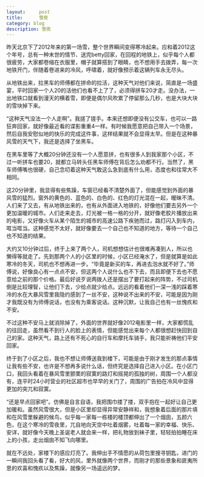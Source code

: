 ```yaml
---
layout:     post
title:      雪夜
category: blog
description: 雪夜
---
```

昨天北京下了2012年来的第一场雪，整个世界瞬间变得寒冷起来。应和着2012这个年号，总有一种末世的情节、送完betty回家，在回程的地铁上，似乎每个人都很疲劳，大家都卷缩在衣服里，帽子就算搭到了眼睛，也不想用手去拨弄，每一次地铁开门，伴随着卷进来的冷风，呼啸着，就好像预示着这辆列车永无尽头。

从地铁出来，拉黑车的师傅都在拼命的拉活，这种天气对他们来说，简直是一场盛宴，平时回家一个人20的活他们也看不上了了，必须得拼车20才走。没办法，一出地铁口就看到漫天的横着雪，即便是偶尔风吹累了停留那么几秒，也是大块大块的雪块掉下来。

“这种天气没法一个人走啊”。我搓了搓手。本来还想即便没有公交车，也可以一路狂奔回家，就好像最近看的谍影重重4一样。有时候我愿意把自己带入一个场景，然后自我安慰似地的快乐的完成这件事，这样结果就不会显得太早。但是在这种暴风雪的天气下，我还是选择了坐黑车。

在黑车里等了大概20分钟还没有一个人愿意拼，也有很多人到我家那个小区，不过一听拼车也要20，就都立马转头任黑车师傅在背后怎么劝都不行。当然了，黑车师傅嘴也很硬，自己念叨着这种天气敢这么急到底有什么用，态度也和往常大不相同。

这20分钟里，我显得有些焦躁，车窗已经看不清楚外面了，但能感觉到外面的暴风雪的猛烈。窗外的黄色的、蓝色的、白色的、红色的灯光混在一起，暧昧不清。人们来了又去，有从地铁出来的，也有从外面进入地铁的，好像他们要去另外一个更加温暖的城市。人们走来走去，灯光被一格一格的分开，就好像老胶片播放出来的电影，又好像火车从某个陌生的城市的高速公路下疾驰而过，路灯闪入到车内，哐当哐当。这种感觉不太好，就好像要去一个自己也不知道的地方，等待一个自己也不知道的结果。

大约又10分钟过后，终于上来了两个人，司机想想估计也很难再凑到人，所以也懒得等就走了。先到那两个人的小区里的时候，小区已经淹水了，但是就算是如此寒冷的冬天，司机也不想再进一步。“毕竟是新买的车，再进去泡水就不好了。”师傅说，好像良心有一点点不安，但这两个人说什么也不下去，而且即便下去也不愿意给之前的那个价格。最后好说歹说两拨人还是摆出了要打起来的阵势，不过司机倒是比较理智，让他们下去，少给点就少给点。远远的看着他们一深一浅的踩着寒冷的水在大暴风雪里我隐约感到了一丝不安，这种说不出来的不安，可能是因为刚才我既没有为师傅说话，也没有为乘客说话。这种沉默，让我自己也有一丝愧疚和不安。

不过这种不安马上就消除掉了，外面的世界就好像2012电影里一样，大家都慌乱的往回走，虽然看不到行人的脸上的表情，但能感觉出来每个人都很想赶快回到自己的家。这种天气，路上还有不死心的自行车和摩托车骑手，我只能祈祷他们平安回家。

终于到了小区之后，我也不想让师傅送我到楼下，可能是由于刚才发生的那点事情让我有些不安，也许是不想再多说什么话，但终究是选择自己进入小区。在小区门口，我回头看着在暴风雪里颤栗的寂寞的路灯和摇晃的孤独的树，周围一个人都没有，连平时24小时营业的社区超市也早早的关门了，周围的广告拍在冷风中显得更加的突兀和寂寞。

“还是早点回家吧”。仿佛是自言自语，我把围巾搂了搂，双手抱在一起好让自己更加暖和。虽然风雪很大，但是小区里却显得异常安静祥和，我想象着后面的那片填和在风雪里躲避的候鸟，似乎每一家每一栋楼的楼顶都伸出了一个烟囱，五颜六色，在这个寒冷的雪夜里，兀自地向天空中吐着烟雾，吐着每一家的幸福、快乐、安详，就好像今天晚上圣诞老人就会来一样，把礼物放到袜子里，轻轻拍拍睡在床上的小孩，走出烟囱不知飞向哪里。

就在不远处，家楼下的感应灯亮了。我伸出手不情愿的从荷包里搜寻钥匙，进门的一瞬间我回头看了看，好大的风，里外就像两个世界，而刚才的那些景象和匪夷所思的欢喜和愧疚以及焦躁，就像另一场遥远的梦。
